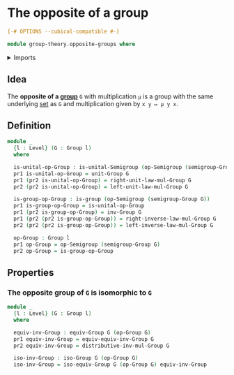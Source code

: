 # The opposite of a group

```agda
{-# OPTIONS --cubical-compatible #-}

module group-theory.opposite-groups where
```

<details><summary>Imports</summary>

```agda
open import foundation.dependent-pair-types
open import foundation.identity-types
open import foundation.universe-levels

open import group-theory.groups
open import group-theory.isomorphisms-groups
open import group-theory.monoids
open import group-theory.opposite-semigroups
open import group-theory.semigroups
```

</details>

## Idea

The **opposite of a [group](group-theory.groups.md)** `G` with multiplication
`μ` is a group with the same underlying [set](foundation-core.sets.md) as `G`
and multiplication given by `x y ↦ μ y x`.

## Definition

```agda
module _
  {l : Level} (G : Group l)
  where

  is-unital-op-Group : is-unital-Semigroup (op-Semigroup (semigroup-Group G))
  pr1 is-unital-op-Group = unit-Group G
  pr1 (pr2 is-unital-op-Group) = right-unit-law-mul-Group G
  pr2 (pr2 is-unital-op-Group) = left-unit-law-mul-Group G

  is-group-op-Group : is-group (op-Semigroup (semigroup-Group G))
  pr1 is-group-op-Group = is-unital-op-Group
  pr1 (pr2 is-group-op-Group) = inv-Group G
  pr1 (pr2 (pr2 is-group-op-Group)) = right-inverse-law-mul-Group G
  pr2 (pr2 (pr2 is-group-op-Group)) = left-inverse-law-mul-Group G

  op-Group : Group l
  pr1 op-Group = op-Semigroup (semigroup-Group G)
  pr2 op-Group = is-group-op-Group
```

## Properties

### The opposite group of `G` is isomorphic to `G`

```agda
module _
  {l : Level} (G : Group l)
  where

  equiv-inv-Group : equiv-Group G (op-Group G)
  pr1 equiv-inv-Group = equiv-equiv-inv-Group G
  pr2 equiv-inv-Group = distributive-inv-mul-Group G

  iso-inv-Group : iso-Group G (op-Group G)
  iso-inv-Group = iso-equiv-Group G (op-Group G) equiv-inv-Group
```

